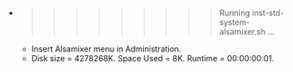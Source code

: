 * >>>>>>>>> Running inst-std-system-alsamixer.sh ...
  * Insert Alsamixer menu in Administration.
  * Disk size = 4278268K. Space Used = 8K. Runtime = 00:00:00:01.
